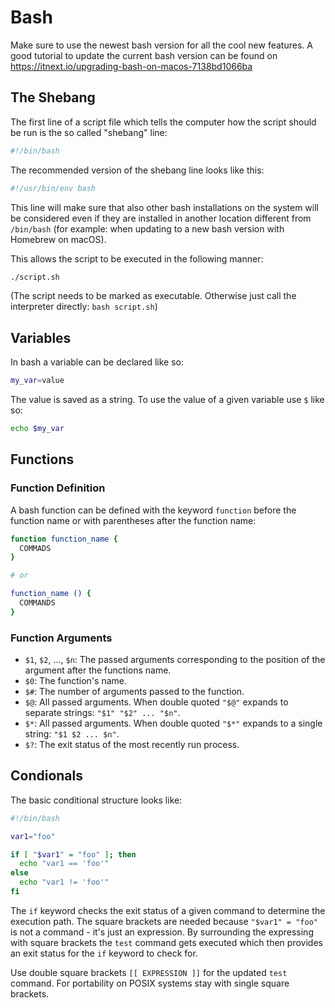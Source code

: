 # Bash

Make sure to use the newest bash version for all the cool new features.
A good tutorial to update the current bash version can be found on <https://itnext.io/upgrading-bash-on-macos-7138bd1066ba>

## The Shebang

The first line of a script file which tells the computer how the script should be run is the so called "shebang" line:

```bash
#!/bin/bash
```

The recommended version of the shebang line looks like this:

```bash
#!/usr/bin/env bash
```

This line will make sure that also other bash installations on the system will be considered even if they are installed in another location different from `/bin/bash` (for example: when updating to a new bash version with Homebrew on macOS).

This allows the script to be executed in the following manner:

```bash
./script.sh
```

(The script needs to be marked as executable. Otherwise just call the interpreter directly: `bash script.sh`)

## Variables

In bash a variable can be declared like so:

```bash
my_var=value
```

The value is saved as a string.
To use the value of a given variable use `$` like so:

```bash
echo $my_var
```

## Functions

### Function Definition

A bash function can be defined with the keyword `function` before the function name or with parentheses after the function name:

```bash
function function_name {
  COMMADS
}

# or

function_name () {
  COMMANDS
}
```

### Function Arguments

- `$1`, `$2`, ..., `$n`: The passed arguments corresponding to the position of the argument after the functions name.
- `$0`: The function's name.
- `$#`: The number of arguments passed to the function.
- `$@`: All passed arguments. When double quoted `"$@"` expands to separate strings: `"$1" "$2" ... "$n"`.
- `$*`: All passed arguments. When double quoted `"$*"` expands to a single string: `"$1 $2 ... $n"`.
- `$?`: The exit status of the most recently run process.

## Condionals

The basic conditional structure looks like:

```bash
#!/bin/bash

var1="foo"

if [ "$var1" = "foo" ]; then
  echo "var1 == 'foo'"
else
  echo "var1 != 'foo'"
fi
```

The `if` keyword checks the exit status of a given command to determine the execution path.
The square brackets are needed because `"$var1" = "foo"` is not a command - it's just an expression.
By surrounding the expressing with square brackets the `test` command gets executed which then provides an exit status for the `if` keyword to check for.

Use double square brackets `[[ EXPRESSION ]]` for the updated `test` command.
For portability on POSIX systems stay with single square brackets.
